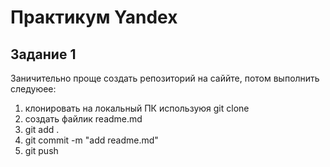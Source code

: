 Практикум Yandex  
========

Задание 1
-----

Заничительно проще создать репозиторий на саййте, потом выполнить следуюее:  
 1. клонировать на локальный ПК используюя git clone
 2. создать файлик readme.md
 3. git add .
 4. git commit -m "add readme.md"
 5. git push 
